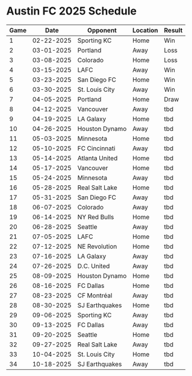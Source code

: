 # Austin FC 2025 Schedule

| Game | Date | Opponent | Location | Result |
|------|------|----------|----------|--------|
|1|02-22-2025|Sporting KC|Home|Win|
|2|03-01-2025|Portland|Away|Loss|
|3|03-08-2025|Colorado|Home|Loss|
|4|03-15-2025|LAFC|Away|Win|
|5|03-23-2025|San Diego FC|Home|Win|
|6|03-30-2025|St. Louis City|Away|Win|
|7|04-05-2025|Portland|Home|Draw|
|8|04-12-2025|Vancouver|Away|tbd|
|9|04-19-2025|LA Galaxy|Home|tbd|
|10|04-26-2025|Houston Dynamo|Away|tbd|
|11|05-03-2025|Minnesota|Home|tbd|
|12|05-10-2025|FC Cincinnati|Away|tbd|
|13|05-14-2025|Atlanta United|Home|tbd|
|14|05-17-2025|Vancouver|Home|tbd|
|15|05-24-2025|Minnesota|Away|tbd|
|16|05-28-2025|Real Salt Lake|Home|tbd|
|17|05-31-2025|San Diego FC|Away|tbd|
|18|06-07-2025|Colorado|Away|tbd|
|19|06-14-2025|NY Red Bulls|Home|tbd|
|20|06-28-2025|Seattle|Away|tbd|
|21|07-05-2025|LAFC|Home|tbd|
|22|07-12-2025|NE Revolution|Home|tbd|
|23|07-16-2025|LA Galaxy|Away|tbd|
|24|07-26-2025|D.C. United|Away|tbd|
|25|08-09-2025|Houston Dynamo|Home|tbd|
|26|08-16-2025|FC Dallas|Home|tbd|
|27|08-23-2025|CF Montréal|Away|tbd|
|28|08-30-2025|SJ Earthquakes|Home|tbd|
|29|09-06-2025|Sporting KC|Away|tbd|
|30|09-13-2025|FC Dallas|Away|tbd|
|31|09-20-2025|Seattle|Home|tbd|
|32|09-27-2025|Real Salt Lake|Away|tbd|
|33|10-04-2025|St. Louis City|Home|tbd|
|34|10-18-2025|SJ Earthquakes|Away|tbd|

